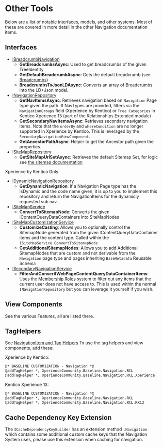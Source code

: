 # Other Tools

Below are a list of notable interfaces, models, and other systems.  Most of these are covered in more detail in the other Navigation documentation items.

## Interfaces

- [IBreadcrumbNavigation](../../src/Navigation/Navigation.Models/Repositories/IBreadcrumbRepository.cs)
  - **GetBreadcrumbsAsync**: Used to get breadcrumbs of the given TreeIdentity
  - **GetDefaultBreadcrumbAsync**: Gets the default breadcrumb (see [Breadcrumbs](navigation-breadcrumbs.md))
  - **BreadcrumbsToJsonLDAsync**: Converts an array of Breadcrumbs into the LD+Json model.
- [INavigationRepository](../../src/Navigation/Navigation.Models/Repositories/INavigationRepository.cs)
  - **GetNavItemsAsync**: Retrieves navigation based on `Navigation` Page type given the path.  If NavTypes are provided, filters via the `NavigationGroups` field (Xperience by Kentico) or `Tree Categories` in Kentico Xperience 13 (part of the Relationships Extended module)
  - **GetSecondaryNavItemsAsync**: Retrieves secondary navigation items.  Note that the `orderBy` and `whereCondition` are no longer supported in Xperience by Kentico.  This is leveraged by the `SecondaryNavigationViewComponent`.
  - **GetAncestorPathAsync**: Helper to get the Ancestor path given the properties.
- [ISiteMapRepository](../../src/Navigation/Navigation.Models/Repositories/INavigationRepository.cs)
  - **GetSiteMapUrlSetAsync**: Retrieves the default Sitemap Set, for logic see [the sitemap documentation](navigation-sitemap.md)

Xperience by Kentico Only

- [IDynamicNavigationRepository](../../src/Navigation/Navigation.Library.Xperience/Repositories/IDynamicNavigationRepository.cs)
  - **GetDynamicNavigation**: If a Navigation Page type has the IsDynamic and the code name given, it is up to you to implement this repository and return the NavigationItems for the dynamicly requested sub nav.
- [ISiteMapService](../../src/Navigation/Navigation.Library.Xperience/Services/ISiteMapService.cs)
  - **ConvertToSitemapNode**: Converts the given IContentQueryDataContainers into SiteMapNodes
- [ISiteMapCustomizationService](../../src/Navigation/Navigation.Library.Xperience/Services/ISiteMapService.cs)
  - **CustomizeCasting**: Allows you to optionally control the SitemapNode generated from the given IContentQueryDataContainer items and the content type.  Called within the `ISiteMapService.ConvertToSitemapNode`
  - **GetAdditionalSitemapNodes**: Allows you to add Additional SitemapNodes that are custom and not derivable from the `Navigation` page type and pages inheriting `BaseMetadata` Reusable Schema
- [ISecondaryNavigationService](../../src/Navigation/Navigation.Library.Xperience/Services/ISecondaryNavigationService.cs)
  - **FilterAndConvertIWebPageContentQueryDataContainerItems**: Uses the [Membership Roles](https://github.com/KenticoDevTrev/MembershipRoles_Temp) system to filter out any items that the current user does not have access to.  This is used within the normal `INavigationRepository` but you can leverage it yourself if you wish.

## View Components

See the various Features, all are listed there.

## TagHelpers

See [NavigationItem and Tag Helpers](navigation/navigation-navigation-item.md)  To use the tag helpers and view components, add these:

Xperience by Kentico:

```html
@* BASELINE CUSTOMIZATION - Navigation *@
@addTagHelper *, XperienceCommunity.Baseline.Navigation.RCL
@addTagHelper *, XperienceCommunity.Baseline.Navigation.RCL.Xperience
```

Kentico Xperience 13:
```html
@* BASELINE CUSTOMIZATION - Navigation *@
@addTagHelper *, XperienceCommunity.Baseline.Navigation.RCL
@addTagHelper *, XperienceCommunity.Baseline.Navigation.RCL.KX13
```

## Cache Dependency Key Extension

The `ICacheDependencyKeyBuilder` has an extension method `.Navigation` which contains some additional custom cache keys that the Navigation System uses, please use this extension when caching for navigation.


